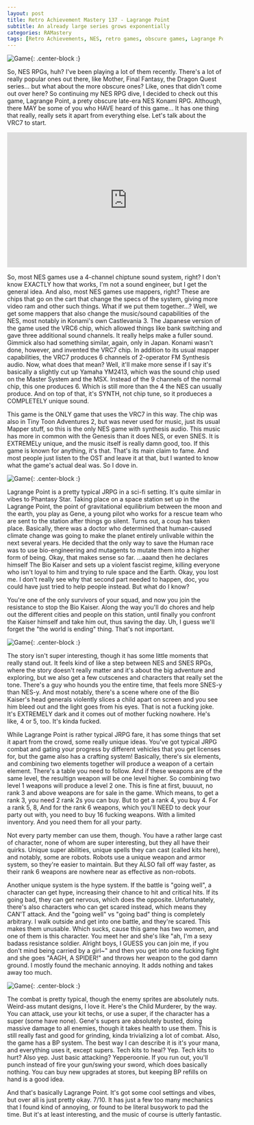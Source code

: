 ```yaml
---
layout: post
title: Retro Achievement Mastery 137 - Lagrange Point
subtitle: An already large series grows exponentially
categories: RAMastery
tags: [Retro Achievements, NES, retro games, obscure games, Lagrange Point, RPG, Reviews]
---
```



![Game](https://imgur.com/Obb9PUe.png){: .center-block :}

So, NES RPGs, huh? I've been playing a lot of them recently. There's a lot of really popular ones out there, like Mother, Final Fantasy, the Dragon Quest series... but what about the more obscure ones? Like, ones that didn't come out over here? So continuing my NES RPG dive, I decided to check out this game, Lagrange Point, a prety obscure late-era NES Konami RPG. Although, there MAY be some of you who HAVE heard of this game... It has one thing that really, really sets it apart from everything else. Let's talk about the VRC7 to start.

<iframe width="560" height="315" src="https://www.youtube.com/embed/drwX7MbB_IE?si=7MN9WyT3egN3hEar" title="YouTube video player" frameborder="0" allow="accelerometer; autoplay; clipboard-write; encrypted-media; gyroscope; picture-in-picture; web-share" referrerpolicy="strict-origin-when-cross-origin" allowfullscreen></iframe>

So, most NES games use a 4-channel chiptune sound system, right? I don't know EXACTLY how that works, I'm not a sound engineer, but I get the general idea. And also, most NES games use mappers, right? These are chips that go on the cart that change the specs of the system, giving more video ram and other such things. What if we put them together...? Well, we get some mappers that also change the music/sound capabilities of the NES, most notably in Konami's own Castlevania 3. The Japanese version of the game used the VRC6 chip, which allowed things like bank switching and gave three additional sound channels. It really helps make a fuller sound. Gimmick also had something similar, again, only in Japan. Konami wasn't done, however, and invented the VRC7 chip. In addition to its usual mapper capabilities, the VRC7  produces 6 channels of 2-operator FM Synthesis audio. Now, what does that mean? Well, it'll make more sense if I say it's basically a slightly cut up Yamaha YM2413, which was the sound chip used on the Master System and the MSX. Instead of the 9 channels of the normal chip, this one produces 6. Which is still more than the 4 the NES can usually produce. And on top of that, it's SYNTH, not chip tune, so it produeces a COMPLETELY unique sound.

This game is the ONLY game that uses the VRC7 in this way. The chip was also in Tiny Toon Adventures 2, but was never used for music, just its usual Mapper stuff, so this is the only NES game with synthesis audio. This music has more in common with the Genesis than it does NES, or even SNES. It is EXTREMELy unique, and the music itself is really damn good, too. If this game is known for anything, it's that. That's its main claim to fame. And most people just listen to the OST and leave it at that, but I wanted to know what the game's actual deal was. So I dove in.

![Game](https://imgur.com/b0keVAO.png){: .center-block :}

Lagrange Point is a pretty typical JRPG in a sci-fi setting. It's quite similar in vibes to Phantasy Star. Taking place on a space station set up in the Lagrange Point, the point of gravitational equilibrium between the moon and the earth, you play as Gene, a young pilot who works for a rescue team who are sent to the station after things go silent. Turns out, a coup has taken place. Basically, there was a doctor who determined that human-caused climate change was going to make the planet entirely unlivable within the next several years. He decided that the only way to save the Human race was to use bio-engineering and mutagents to mutate them into a higher form of being. Okay, that makes sense so far. ...aaand then he declares himself The Bio Kaiser and sets up a violent fascist regime, killing everyone who isn't loyal to him and trying to rule space and the Earth. Okay, you lost me. I don't really see why that second part needed to happen, doc, you could have just tried to help people instead. But what do I know?

You're one of the only survivors of your squad, and now you join the resistance to stop the Bio Kaiser. Along the way you'll do chores and help out the different cities and people on this station, until finally you confront the Kaiser himself and take him out, thus saving the day. Uh, I guess we'll forget the "the world is ending" thing. That's not important.

![Game](https://imgur.com/3YeoxiV.png){: .center-block :}

The story isn't super interesting, though it has some little moments that really stand out. It feels kind of like a step between NES and SNES RPGs, where the story doesn't really matter and it's about the big adventure and exploring, but we also get a few cutscenes and characters that really set the tone. There's a guy who hounds you the entire time, that feels more SNES-y than NES-y. And most notably, there's a scene where one of the Bio Kaiser's head generals violently slices a child apart on screen and you see him bleed out and the light goes from his eyes. That is not a fucking joke. It's EXTREMELY dark and it comes out of mother fucking nowhere. He's like, 4 or 5, too. It's kinda fucked.

While Lagrange Point is rather typical JRPG fare, it has some things that set it apart from the crowd, some really unique ideas. You've got typical JRPG combat and gating your progress by different vehicles that you get licenses for, but the game also has a crafting system! Basically, there's six elements, and combining two elements together will produce a weapon of a certain element. There's a table you need to follow. And if these weapons are of the same level, the resultign weapon will be one level higher. So combining two level 1 weapons will produce a level 2 one. This is fine at first, buuuut, no rank 3 and above weapons are for sale in the game. Which means, to get a rank 3, you need 2 rank 2s you can buy. But to get a rank 4, you buy 4. For a rank 5, 8, And for the rank 6 weapons, which you'll NEED to deck your party out with, you need to buy 16 fucking weapons. With a limited inventory. And you need them for all your party.

Not every party member can use them, though. You have a rather large cast of character, none of whom are super interesting, but they all have their quirks. Unique super abilities, unique spells they can cast (called kits here), and notably, some are robots. Robots use a unique weapon and armor system, so they're easier to maintain. But they ALSO fall off way faster, as their rank 6 weapons are nowhere near as effective as non-robots.

Another unique system is the hype system. If the battle is "going well", a character can get hype, increasing their chance to hit and critical hits. If its going bad, they can get nervous, which does the opposite. Unfortunately, there's also characters who can get scared instead, which means they CAN'T attack. And the "going well" vs "going bad" thing is completely arbitrary. I walk outside and get into one battle, and they're scared. This makes them unusable. Which sucks, cause this game has two women, and one of them is this character. You meet her and she's like "ah, I'm a sexy badass resistance soldier. Alright boys, I GUESS you can join me, if you don't mind being carried by a girl~" and then you get into one fucking fight and she goes "AAGH, A SPIDER!" and throws her weapon to the god damn ground. I mostly found the mechanic annoying. It adds nothing and takes away too much.

![Game](https://imgur.com/cpb4xL4.png){: .center-block :}

The combat is pretty typical, though the enemy sprites are absolutely nuts. Weird-ass mutant designs, I love it. Here's the Child Murderer, by the way. You can attack, use your kit techs, or use a super, if the character has a super (some have none). Gene's supers are absolutely busted, doing massive damage to all enemies, though it takes health to use them. This is still really fast and good for grinding, kinda trivializing a lot of combat. Also, the game has a BP system. The best way I can describe it is it's your mana, and everything uses it, except supers. Tech kits to heal? Yep. Tech kits to hurt? Also yep. Just basic attacking? Yepperoonie. If you run out, you'll punch instead of fire your gun/swing your sword, which does basically nothing. You can buy new upgrades at stores, but keeping BP refills on hand is a good idea.

And that's basically Lagrange Point. It's got some cool settings and vibes, but over all is just pretty okay. 7/10. It has just a few too many mechanics that I found kind of annoying, or found to be literal busywork to pad the time. But it's at least interesting, and the music of course is utterly fantastic. 